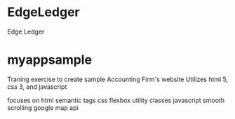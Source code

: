 # EdgeLedger
Edge Ledger
# myappsample
Traning exercise to create sample Accounting Firm's website
Utilizes html 5, css 3, and javascript

focuses on
    html
        semantic tags
    css
        flexbox
        utility classes
    javascript
        smooth scrolling
        google map api